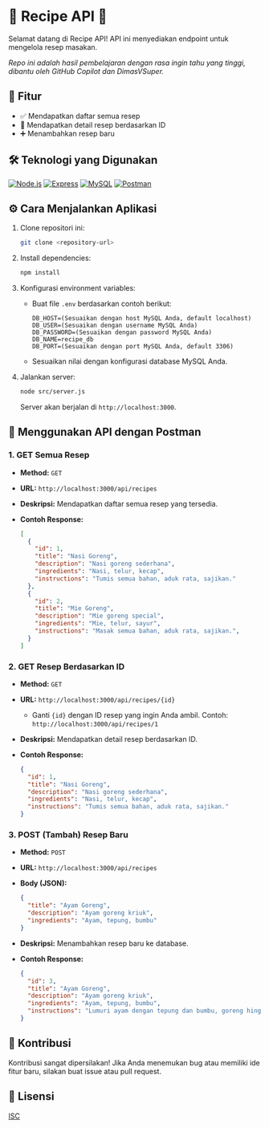 # 🍜 Recipe API 📖

Selamat datang di Recipe API! API ini menyediakan endpoint untuk mengelola resep masakan.

_Repo ini adalah hasil pembelajaran dengan rasa ingin tahu yang tinggi, dibantu oleh GitHub Copilot dan DimasVSuper._

## 🚀 Fitur

*   ✅ Mendapatkan daftar semua resep
*   🔎 Mendapatkan detail resep berdasarkan ID
*   ➕ Menambahkan resep baru

## 🛠️ Teknologi yang Digunakan

[![Node.js](https://img.shields.io/badge/Node.js-16%2B-green?logo=node.js)](https://nodejs.org/) [![Express](https://img.shields.io/badge/Express-4%2B-blue?logo=express)](https://expressjs.com/) [![MySQL](https://img.shields.io/badge/MySQL-Database-orange?logo=mysql)](https://www.mysql.com/) [![Postman](https://img.shields.io/badge/Postman-API%20Testing-red?logo=postman)](https://www.postman.com/)

## ⚙️ Cara Menjalankan Aplikasi

1.  Clone repositori ini:

    ```bash
    git clone <repository-url>
    ```

2.  Install dependencies:

    ```bash
    npm install
    ```

3.  Konfigurasi environment variables:

    *   Buat file `.env` berdasarkan contoh berikut:

        ```
        DB_HOST=(Sesuaikan dengan host MySQL Anda, default localhost)
        DB_USER=(Sesuaikan dengan username MySQL Anda)
        DB_PASSWORD=(Sesuaikan dengan password MySQL Anda)
        DB_NAME=recipe_db
        DB_PORT=(Sesuaikan dengan port MySQL Anda, default 3306)
        ```

    *   Sesuaikan nilai dengan konfigurasi database MySQL Anda.

4.  Jalankan server:

    ```bash
    node src/server.js
    ```

    Server akan berjalan di `http://localhost:3000`.

## 🧪 Menggunakan API dengan Postman

### 1. GET Semua Resep

*   **Method:** `GET`
*   **URL:** `http://localhost:3000/api/recipes`
*   **Deskripsi:** Mendapatkan daftar semua resep yang tersedia.
*   **Contoh Response:**

    ```json
    [
      {
        "id": 1,
        "title": "Nasi Goreng",
        "description": "Nasi goreng sederhana",
        "ingredients": "Nasi, telur, kecap",
        "instructions": "Tumis semua bahan, aduk rata, sajikan."
      },
      {
        "id": 2,
        "title": "Mie Goreng",
        "description": "Mie goreng special",
        "ingredients": "Mie, telur, sayur",
        "instructions": "Masak semua bahan, aduk rata, sajikan.",
      }
    ]
    ```

### 2. GET Resep Berdasarkan ID

*   **Method:** `GET`
*   **URL:** `http://localhost:3000/api/recipes/{id}`
    *   Ganti `{id}` dengan ID resep yang ingin Anda ambil. Contoh: `http://localhost:3000/api/recipes/1`
*   **Deskripsi:** Mendapatkan detail resep berdasarkan ID.
*   **Contoh Response:**

    ```json
    {
      "id": 1,
      "title": "Nasi Goreng",
      "description": "Nasi goreng sederhana",
      "ingredients": "Nasi, telur, kecap",
      "instructions": "Tumis semua bahan, aduk rata, sajikan."
    }
    ```

### 3. POST (Tambah) Resep Baru

*   **Method:** `POST`
*   **URL:** `http://localhost:3000/api/recipes`
*   **Body (JSON):**

    ```json
    {
      "title": "Ayam Goreng",
      "description": "Ayam goreng kriuk",
      "ingredients": "Ayam, tepung, bumbu"
    }
    ```

*   **Deskripsi:** Menambahkan resep baru ke database.
*   **Contoh Response:**

    ```json
    {
      "id": 3,
      "title": "Ayam Goreng",
      "description": "Ayam goreng kriuk",
      "ingredients": "Ayam, tepung, bumbu",
      "instructions": "Lumuri ayam dengan tepung dan bumbu, goreng hingga matang."
    }
    ```

## 🤝 Kontribusi

Kontribusi sangat dipersilakan! Jika Anda menemukan bug atau memiliki ide fitur baru, silakan buat issue atau pull request.

## 📜 Lisensi

[ISC](https://opensource.org/licenses/ISC)